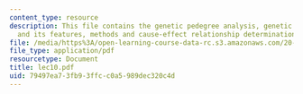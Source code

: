 ```yaml
---
content_type: resource
description: This file contains the genetic pedegree analysis, genetic features, environetics
  and its features, methods and cause-effect relationship determination.
file: /media/https%3A/open-learning-course-data-rc.s3.amazonaws.com/20-104j-chemicals-in-the-environment-toxicology-and-public-health-be-104j-spring-2005/79497ea73fb93ffcc0a5989dec320c4d_lec10.pdf
file_type: application/pdf
resourcetype: Document
title: lec10.pdf
uid: 79497ea7-3fb9-3ffc-c0a5-989dec320c4d
---
```

